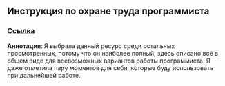 ## Инструкция по охране труда программиста 
### [Ссылка](http://prom-nadzor.ru/content/instrukciya-po-ohrane-truda-dlya-programmista-pevm)

**Аннотация**: 
Я выбрала данный ресурс среди остальных просмотренных, потому что он наиболее полный, здесь описано всё в общем виде для всевозможных вариантов работы программиста. Я даже отметила пару моментов для себя, которые буду использовать при дальнейшей работе.
